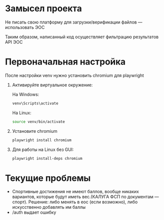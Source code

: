 # Замысел проекта
Не писать свою платформу для загрузки/верификации файлов — использовать ЭОС

Таким образом, написанный код осуществляет фильтрацию результатов API ЭОС

# Первоначальная настройка
После настройки venv нужно установить chromium для playwright
1. Активируйте виртуальное окружение:

    На Windows:

    ```bash
    venv\Scripts\activate
    ```
    На Linux:
    
    ```bash
    source venv/bin/activate
    ```
2. Установите chromium
    ``` bash
    playwright install chromium
    ```
3. Для работы на Linux без GUI:
    ``` bash
    playwright install-deps chromium
    ```

# Текущие проблемы
- Спортивные достижения не имеют баллов, вообще никаких вариантов, которые будут иметь вес.(КАЛУГА ФСП по документам — спорт). Решение: либо менять в еос (если возможно), либо искусственно добавлять им баллы
- /auth выдает ошибку
